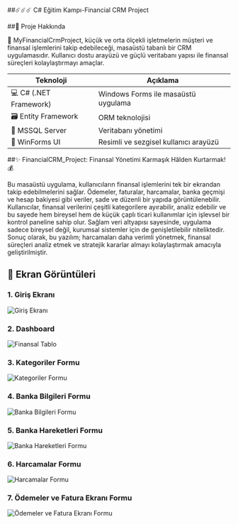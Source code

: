 ##☄️☄️☄️ C# Eğitim Kampı-Financial CRM Project 

##🧩 Proje Hakkında

💼 MyFinancialCrmProject, küçük ve orta ölçekli işletmelerin müşteri ve finansal işlemlerini takip edebileceği, masaüstü tabanlı bir CRM uygulamasıdır. Kullanıcı dostu arayüzü ve güçlü veritabanı yapısı ile finansal süreçleri kolaylaştırmayı amaçlar.

| Teknoloji              | Açıklama                              |
| ---------------------- | ------------------------------------- |
| 💻 C# (.NET Framework) | Windows Forms ile masaüstü uygulama   |
| 🗃️ Entity Framework   | ORM teknolojisi                       |
| 🧠 MSSQL Server        | Veritabanı yönetimi                   |
| 🎨 WinForms UI         | Resimli ve sezgisel kullanıcı arayüzü |

##✨ FinancialCRM_Project: Finansal Yönetimi Karmaşık Hâlden Kurtarmak! 💰

Bu masaüstü uygulama, kullanıcıların finansal işlemlerini tek bir ekrandan takip edebilmelerini sağlar. Ödemeler, faturalar, harcamalar, banka geçmişi ve hesap bakiyesi gibi veriler, sade ve düzenli bir yapıda görüntülenebilir.
Kullanıcılar, finansal verilerini çeşitli kategorilere ayırabilir, analiz edebilir ve bu sayede hem bireysel hem de küçük çaplı ticari kullanımlar için işlevsel bir kontrol paneline sahip olur. Sağlam veri altyapısı sayesinde, uygulama sadece bireysel değil, kurumsal sistemler için de genişletilebilir niteliktedir.
Sonuç olarak, bu yazılım; harcamaları daha verimli yönetmek, finansal süreçleri analiz etmek ve stratejik kararlar almayı kolaylaştırmak amacıyla geliştirilmiştir.

## 📸 Ekran Görüntüleri

### 1. Giriş Ekranı
![Giriş Ekranı](Pictures/Ekran%20g%C3%B6r%C3%BCnt%C3%BCs%C3%BC%202025-06-24%20170903.png)

### 2. Dashboard
![Finansal Tablo](Pictures/Ekran%20g%C3%B6r%C3%BCnt%C3%BCs%C3%BC%202025-06-24%20224847.png)

### 3. Kategoriler Formu
![Kategoriler Formu](Pictures/Ekran%20g%C3%B6r%C3%BCnt%C3%BCs%C3%BC%202025-06-24%20224933.png)

### 4. Banka Bilgileri Formu
![Banka Bilgileri Formu](Pictures/Ekran%20g%C3%B6r%C3%BCnt%C3%BCs%C3%BC%202025-06-24%20224947.png)

### 5. Banka Hareketleri Formu
![Banka Hareketleri Formu](Pictures/Ekran%20g%C3%B6r%C3%BCnt%C3%BCs%C3%BC%202025-06-24%20224958.png)

### 6. Harcamalar Formu
![Harcamalar Formu](Pictures/Ekran%20g%C3%B6r%C3%BCnt%C3%BCs%C3%BC%202025-06-24%20225010.png)

### 7. Ödemeler ve Fatura Ekranı Formu
![Ödemeler ve Fatura Ekranı Formu](Pictures/Ekran%20g%C3%B6r%C3%BCnt%C3%BCs%C3%BC%202025-06-24%20225023.png)






